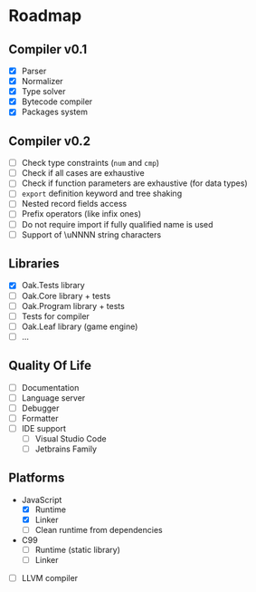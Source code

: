 # Roadmap

## Compiler v0.1
* [x] Parser
* [x] Normalizer
* [x] Type solver
* [x] Bytecode compiler
* [x] Packages system

## Compiler v0.2
* [ ] Check type constraints (`num` and `cmp`)
* [ ] Check if all cases are exhaustive
* [ ] Check if function parameters are exhaustive (for data types)
* [ ] `export` definition keyword and tree shaking
* [ ] Nested record fields access
* [ ] Prefix operators (like infix ones)
* [ ] Do not require import if fully qualified name is used
* [ ] Support of \uNNNN string characters

## Libraries
* [x] Oak.Tests library
* [ ] Oak.Core library + tests
* [ ] Oak.Program library + tests
* [ ] Tests for compiler
* [ ] Oak.Leaf library (game engine)
* [ ] ...

## Quality Of Life
* [ ] Documentation
* [ ] Language server
* [ ] Debugger
* [ ] Formatter
* [ ] IDE support
  * [ ] Visual Studio Code
  * [ ] Jetbrains Family

## Platforms
* JavaScript
  * [x] Runtime
  * [x] Linker
  * [ ] Clean runtime from dependencies
* C99
  * [ ] Runtime (static library)
  * [ ] Linker
* [ ] LLVM compiler
